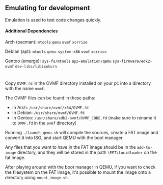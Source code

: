 ## Emulating for development

Emulation is used to test code changes quickly.

#### Additional Dependencies

Arch (pacman): `mtools` `qemu` `ovmf` `xorriso`

Debian (apt): `mtools` `qemu-system-x86` `ovmf` `xorriso`

Gentoo (emerge): `sys-fs/mtools` `app-emulation/qemu` `sys-firmware/edk2-ovmf` `dev-libs/libisoburn`
#
Copy `OVMF.fd` in the OVMF directory installed on your pc into a directory with the name `ovmf`.

The OVMF files can be found in these paths:
- in Arch: `/usr/share/ovmf/x64/OVMF.fd` 
- in Debian: `/usr/share/ovmf/OVMF.fd`
- in Gentoo: `/usr/share/edk2-ovmf/OVMF_CODE.fd` (make sure to rename it to `OVMF.fd` in the `ovmf` directory)

Running `./launch_qemu.sh` will compile the sources, create a FAT image and convert it into ISO, and start QEMU with the boot manager.

Any files that you want to have in the FAT image should be in the `add-to-image` directory, and they will be stored in the path `\EFI\lucidloader` on the fat image.

After playing around with the boot manager in QEMU, if you want to check the filesystem on the FAT image, it's possible to mount the image onto a directory using `mount_image.sh`.